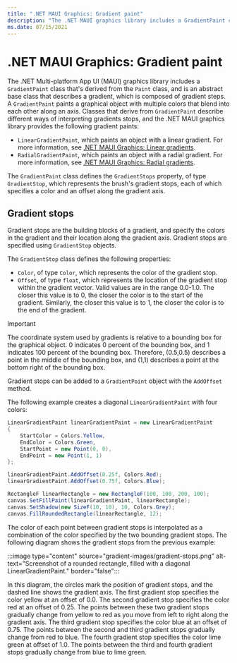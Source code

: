 ```yaml
---
title: ".NET MAUI Graphics: Gradient paint"
description: "The .NET MAUI graphics library includes a GradientPaint class, which is an abstract class that describes a gradient, composed of gradient stops."
ms.date: 07/15/2021
---
```


# .NET MAUI Graphics: Gradient paint

<!-- Sample link goes here -->

The .NET Multi-platform App UI (MAUI) graphics library includes a `GradientPaint` class that's derived from the `Paint` class, and is an abstract base class that describes a gradient, which is composed of gradient steps. A `GradientPaint` paints a graphical object with multiple colors that blend into each other along an axis. Classes that derive from `GradientPaint` describe different ways of interpreting gradients stops, and the .NET MAUI graphics library provides the following gradient paints:

- `LinearGradientPaint`, which paints an object with a linear gradient. For more information, see [.NET MAUI Graphics: Linear gradients](lineargradient.md).
- `RadialGradientPaint`, which paints an object with a radial gradient. For more information, see [.NET MAUI Graphics: Radial gradients](radialgradient.md).

The `GradientPaint` class defines the `GradientStops` property, of type `GradientStop`, which represents the brush's gradient stops, each of which specifies a color and an offset along the gradient axis.

## Gradient stops

Gradient stops are the building blocks of a gradient, and specify the colors in the gradient and their location along the gradient axis. Gradient stops are specified using `GradientStop` objects.

The `GradientStop` class defines the following properties:

- `Color`, of type `Color`, which represents the color of the gradient stop.
- `Offset`, of type `float`, which represents the location of the gradient stop within the gradient vector. Valid values are in the range 0.0-1.0. The closer this value is to 0, the closer the color is to the start of the gradient. Similarly, the closer this value is to 1, the closer the color is to the end of the gradient.

> [!IMPORTANT]
> The coordinate system used by gradients is relative to a bounding box for the graphical object. 0 indicates 0 percent of the bounding box, and 1 indicates 100 percent of the bounding box. Therefore, (0.5,0.5) describes a point in the middle of the bounding box, and (1,1) describes a point at the bottom right of the bounding box.

Gradient stops can be added to a `GradientPoint` object with the `AddOffset` method.

The following example creates a diagonal `LinearGradientPaint` with four colors:

```csharp
LinearGradientPaint linearGradientPaint = new LinearGradientPaint
{
    StartColor = Colors.Yellow,
    EndColor = Colors.Green,
    StartPoint = new Point(0, 0),
    EndPoint = new Point(1, 1)
};

linearGradientPaint.AddOffset(0.25f, Colors.Red);
linearGradientPaint.AddOffset(0.75f, Colors.Blue);

RectangleF linearRectangle = new RectangleF(100, 100, 200, 100);
canvas.SetFillPaint(linearGradientPaint, linearRectangle);
canvas.SetShadow(new SizeF(10, 10), 10, Colors.Grey);
canvas.FillRoundedRectangle(linearRectangle, 12);                                                     
```

The color of each point between gradient stops is interpolated as a combination of the color specified by the two bounding gradient stops. The following diagram shows the gradient stops from the previous example:

:::image type="content" source="gradient-images/gradient-stops.png" alt-text="Screenshot of a rounded rectangle, filled with a diagonal LinearGradientPaint." border="false":::

In this diagram, the circles mark the position of gradient stops, and the dashed line shows the gradient axis. The first gradient stop specifies the color yellow at an offset of 0.0. The second gradient stop specifies the color red at an offset of 0.25. The points between these two gradient stops gradually change from yellow to red as you move from left to right along the gradient axis. The third gradient stop specifies the color blue at an offset of 0.75. The points between the second and third gradient stops gradually change from red to blue. The fourth gradient stop specifies the color lime green at offset of 1.0. The points between the third and fourth gradient stops gradually change from blue to lime green.
